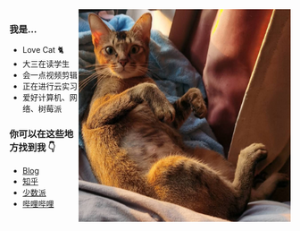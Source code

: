 <img align="right" height="380" src="https://github.com/DC1024/DC1024/blob/main/image/cat.jpg" alt="Cat"/> 

### 我是...
- Love Cat 🐈
- 大三在读学生
- 会一点视频剪辑
- 正在进行云实习
- 爱好计算机、网络、树莓派

### 你可以在这些地方找到我 👇
- [Blog](http://blog.dcchen.top/)
- [知乎](https://www.zhihu.com/people/1565710276)
- [少数派](https://sspai.com/u/dcchen)
- [哔哩哔哩](https://space.bilibili.com/36174251)
